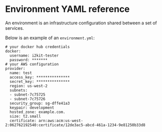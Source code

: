 # Environment YAML reference
An environment is an infrastructure configuration shared between a set of services.

Below is an example of an `environment.yml`:

```
# your docker hub credentials
docker:
  username: i2kit-tester
  password: *******
# your AWS configuration
provider:
  name: test
  access_key: ***************
  secret_key: ***************
  region: us-west-2
  subnets:
  - subnet-7c75725
  - subnet-7c75726
  security_group: sg-dffe41a3
  keypair: development
  hosted_zone: example.com.
  size: t2.small
  certificate: arn:aws:acm:us-west-2:062762192540:certificate/12de3ac5-abcd-461a-1234-9e81250b33d8
```
